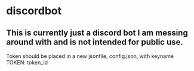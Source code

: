 
# discordbot
## This is currently just a discord bot I am messing around with and is not intended for public use.

Token should be placed in a new jsonfile, config.json, with keyname TOKEN: token_id
